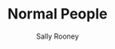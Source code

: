 ---
title: Normal People
author: Sally Rooney
rating: 4
finished: true 
cover: https://cdn.kobo.com/book-images/7e6526e7-c30a-4bc2-83d8-42f9dca594b1/353/569/90/False/normal-people-1.jpg
---